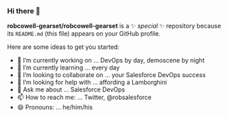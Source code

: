 ### Hi there 👋


**robcowell-gearset/robcowell-gearset** is a ✨ _special_ ✨ repository because its `README.md` (this file) appears on your GitHub profile.

Here are some ideas to get you started:

- 🔭 I’m currently working on ... DevOps by day, demoscene by night
- 🌱 I’m currently learning ... every day
- 👯 I’m looking to collaborate on ... your Salesforce DevOps success
- 🤔 I’m looking for help with ... affording a Lamborghini
- 💬 Ask me about ... Salesforce DevOps
- 📫 How to reach me: ... Twitter, @robsalesforce
- 😄 Pronouns: ... he/him/his
